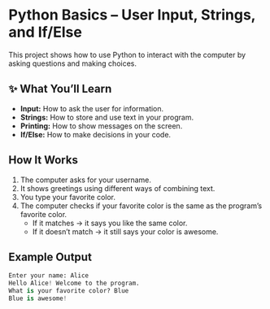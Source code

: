 # Python Basics – User Input, Strings, and If/Else

This project shows how to use Python to interact with the computer by asking questions and making choices.

## ✨ What You’ll Learn
- **Input:** How to ask the user for information.  
- **Strings:** How to store and use text in your program.  
- **Printing:** How to show messages on the screen.  
- **If/Else:** How to make decisions in your code.  

## How It Works
1. The computer asks for your username.  
2. It shows greetings using different ways of combining text.  
3. You type your favorite color.  
4. The computer checks if your favorite color is the same as the program’s favorite color.  
   - If it matches → it says you like the same color.  
   - If it doesn’t match → it still says your color is awesome.  

## Example Output
```python
Enter your name: Alice
Hello Alice! Welcome to the program.
What is your favorite color? Blue
Blue is awesome!

